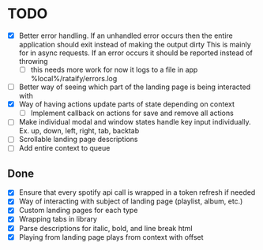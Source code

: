 # TODO

- [x] Better error handling. If an unhandled error occurs then the entire application should exit instead of making the output dirty
    This is mainly for in async requests. If an error occurs it should be reported instead of throwing
    - [ ] this needs more work for now it logs to a file in app %local%/rataify/errors.log
- [ ] Better way of seeing which part of the landing page is being interacted with
- [x] Way of having actions update parts of state depending on context
    - [ ] Implement callback on actions for save and remove all actions
- [ ] Make individual modal and window states handle key input individually. Ex. up, down, left, right, tab, backtab 
- [ ] Scrollable landing page descriptions
- [ ] Add entire context to queue

## Done

- [x] Ensure that every spotify api call is wrapped in a token refresh if needed
- [x] Way of interacting with subject of landing page (playlist, album, etc.)
- [x] Custom landing pages for each type
- [x] Wrapping tabs in library
- [x] Parse descriptions for italic, bold, and line break html
- [x] Playing from landing page plays from context with offset
